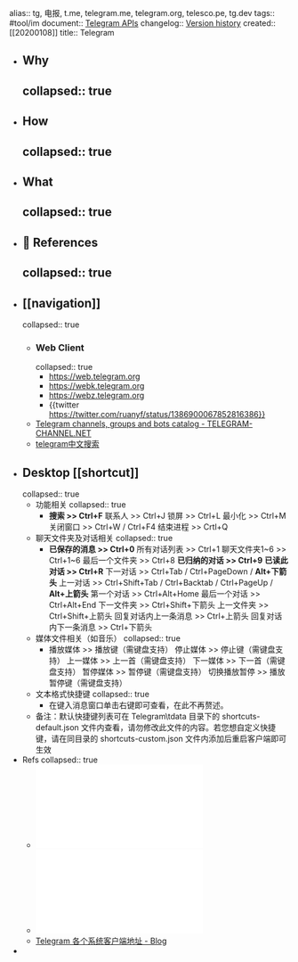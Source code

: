 alias:: tg, 电报, t.me, telegram.me, telegram.org, telesco.pe, tg.dev
tags:: #tool/im
document:: [Telegram APIs](https://core.telegram.org/api)
changelog:: [Version history](https://desktop.telegram.org/changelog)
created:: [[20200108]]
title:: Telegram

- ## Why
  collapsed:: true
  -
- ## How
  collapsed:: true
  -
- ## What
  collapsed:: true
  -
- ## 📃 References
  collapsed:: true
  -
- ## [[navigation]]
  collapsed:: true
  - ### Web Client
    collapsed:: true
    - https://web.telegram.org
    - https://webk.telegram.org
    - https://webz.telegram.org
    - {{twitter https://twitter.com/ruanyf/status/1386900067852816386}}
  - [Telegram channels, groups and bots catalog - TELEGRAM-CHANNEL.NET](https://telegram-channel.net/)
  - [telegram中文搜索](http://www.sssoou.com/)
- ## Desktop [[shortcut]]
  collapsed:: true
  - 功能相关
    collapsed:: true
    - **搜索 >> Ctrl+F**
      联系人 >> Ctrl+J
      锁屏  >> Ctrl+L
      最小化 >> Ctrl+M
      关闭窗口 >> Ctrl+W / Ctrl+F4
      结束进程 >> Crtl+Q
  - 聊天文件夹及对话相关
    collapsed:: true
    - **已保存的消息 >> Ctrl+0**
      所有对话列表 >> Ctrl+1
      聊天文件夹1~6  >> Ctrl+1~6
      最后一个文件夹 >> Ctrl+8
      **已归纳的对话 >> Ctrl+9**
      **已读此对话 >> Ctrl+R**
      下一对话 >> Ctrl+Tab / Ctrl+PageDown / **Alt+下箭头**
      上一对话 >> Ctrl+Shift+Tab / Ctrl+Backtab / Ctrl+PageUp / **Alt+上箭头**
      第一个对话 >> Ctrl+Alt+Home
      最后一个对话 >> Ctrl+Alt+End
      下一文件夹  >> Ctrl+Shift+下箭头
      上一文件夹 >> Ctrl+Shift+上箭头
      回复对话内上一条消息 >> Ctrl+上箭头
      回复对话内下一条消息 >> Ctrl+下箭头
  - 媒体文件相关（如音乐）
    collapsed:: true
    - 播放媒体 >> 播放键（需键盘支持）
      停止媒体 >> 停止键（需键盘支持）
      上一媒体 >> 上一首（需键盘支持）
      下一媒体 >> 下一首（需键盘支持）
      暂停媒体 >> 暂停键（需键盘支持）
      切换播放暂停 >> 播放暂停键（需键盘支持）
  - 文本格式快捷键
    collapsed:: true
    - 在键入消息窗口单击右键即可查看，在此不再赘述。
  - 备注：默认快捷键列表可在 Telegram\tdata 目录下的 shortcuts-default.json 文件内查看，请勿修改此文件的内容。若您想自定义快捷键，请在同目录的 shortcuts-custom.json 文件内添加后重启客户端即可生效
- Refs
  collapsed:: true
  - ![Telegram（电报）：新手指南、使用教程及频.pdf](../assets/Telegram（电报）：新手指南、使用教程及频_1645371954006_0.pdf)
  - ![微信难用？！不如找个备胎.pdf](../assets/微信难用？！不如找个备胎_1645431869680_0.pdf)
  - [Telegram 各个系统客户端地址 - Blog](https://congcong0806.github.io/2019/01/08/Telegram/)
-
